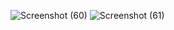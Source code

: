 ![Screenshot (60)](https://github.com/fentywrap/trello/assets/73075228/4c7c0d15-974e-4320-b188-8791c56079c7)
![Screenshot (61)](https://github.com/fentywrap/trello/assets/73075228/ee6542c5-f022-42df-9d95-5b73bf9b3d96)
